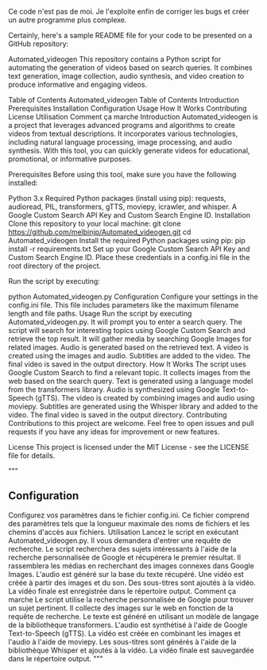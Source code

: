   Ce code n'est pas de moi. Je l'exploite enfin de corriger les bugs et créer un autre programme plus complexe.

Certainly, here's a sample README file for your code to be presented on a GitHub repository:

Automated_videogen
This repository contains a Python script for automating the generation of videos based on search queries. It combines text generation, image collection, audio synthesis, and video creation to produce informative and engaging videos.

Table of Contents
Automated_videogen
Table of Contents
Introduction
Prerequisites
Installation
Configuration
Usage
How It Works
Contributing
License
Utilisation
Comment ça marche
Introduction
Automated_videogen is a project that leverages advanced programs and algorithms to create videos from textual descriptions. It incorporates various technologies, including natural language processing, image processing, and audio synthesis. With this tool, you can quickly generate videos for educational, promotional, or informative purposes.

Prerequisites
Before using this tool, make sure you have the following installed:

Python 3.x
Required Python packages (install using pip): requests, audioread, PIL, transformers, gTTS, moviepy, icrawler, and whisper.
A Google Custom Search API Key and Custom Search Engine ID.
Installation
Clone this repository to your local machine:
git clone https://github.com/melbinjp/Automated_videogen.git
cd Automated_videogen
Install the required Python packages using pip:
pip install -r requirements.txt
Set up your Google Custom Search API Key and Custom Search Engine ID. Place these credentials in a config.ini file in the root directory of the project.

Run the script by executing:

python Automated_videogen.py
Configuration
Configure your settings in the config.ini file. This file includes parameters like the maximum filename length and file paths.
Usage
Run the script by executing Automated_videogen.py. It will prompt you to enter a search query.
The script will search for interesting topics using Google Custom Search and retrieve the top result.
It will gather media by searching Google Images for related images.
Audio is generated based on the retrieved text.
A video is created using the images and audio.
Subtitles are added to the video.
The final video is saved in the output directory.
How It Works
The script uses Google Custom Search to find a relevant topic.
It collects images from the web based on the search query.
Text is generated using a language model from the transformers library.
Audio is synthesized using Google Text-to-Speech (gTTS).
The video is created by combining images and audio using moviepy.
Subtitles are generated using the Whisper library and added to the video.
The final video is saved in the output directory.
Contributing
Contributions to this project are welcome. Feel free to open issues and pull requests if you have any ideas for improvement or new features.

License
This project is licensed under the MIT License - see the LICENSE file for details.

"""

## Configuration
Configurez vos paramètres dans le fichier config.ini. Ce fichier comprend des paramètres tels que la longueur maximale des noms de fichiers et les chemins d'accès aux fichiers.
Utilisation
Lancez le script en exécutant Automated_videogen.py. Il vous demandera d'entrer une requête de recherche.
Le script recherchera des sujets intéressants à l'aide de la recherche personnalisée de Google et récupérera le premier résultat.
Il rassemblera les médias en recherchant des images connexes dans Google Images.
L'audio est généré sur la base du texte récupéré.
Une vidéo est créée à partir des images et du son.
Des sous-titres sont ajoutés à la vidéo.
La vidéo finale est enregistrée dans le répertoire output.
Comment ça marche
Le script utilise la recherche personnalisée de Google pour trouver un sujet pertinent.
Il collecte des images sur le web en fonction de la requête de recherche.
Le texte est généré en utilisant un modèle de langage de la bibliothèque transformers.
L'audio est synthétisé à l'aide de Google Text-to-Speech (gTTS).
La vidéo est créée en combinant les images et l'audio à l'aide de moviepy.
Les sous-titres sont générés à l'aide de la bibliothèque Whisper et ajoutés à la vidéo.
La vidéo finale est sauvegardée dans le répertoire output.
"""
